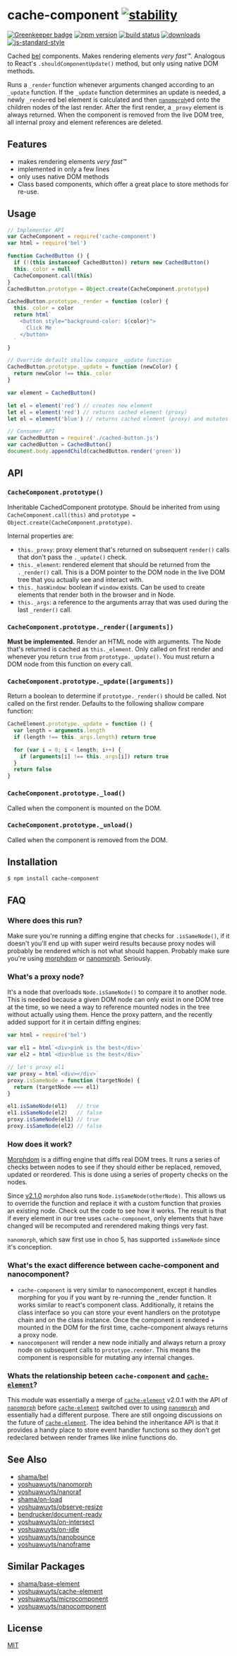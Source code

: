 # cache-component [![stability][0]][1]

[![Greenkeeper badge](https://badges.greenkeeper.io/hypermodules/cache-component.svg)](https://greenkeeper.io/)
[![npm version][2]][3] [![build status][4]][5]
[![downloads][8]][9] [![js-standard-style][10]][11]

Cached [bel][bel] components. Makes rendering elements _very fast™_. Analogous to
React's `.shouldComponentUpdate()` method, but only using native DOM methods.

Runs a `_render` function whenever arguments changed according to an `_update` function.
If the `_update` function determines an update is needed, a newly `_render`ed bel element is calculated and then [`nanomorph`][nm]ed onto the children nodes of the last render.
After the first render, a `_proxy` element is always returned.  When the component is removed from the live DOM tree, all internal proxy and element references are deleted.

## Features
- makes rendering elements _very fast™_
- implemented in only a few lines
- only uses native DOM methods
- Class based components, which offer a great place to store methods for re-use.

## Usage

```js
// Implementer API
var CacheComponent = require('cache-component')
var html = require('bel')

function CachedButton () {
  if (!(this instanceof CachedButton)) return new CachedButton()
  this._color = null
  CacheComponent.call(this)
}
CachedButton.prototype = Object.create(CacheComponent.prototype)

CachedButton.prototype._render = function (color) {
  this._color = color
  return html`
    <button style="background-color: ${color}">
      Click Me
    </button>
  `
}

// Override default shallow compare _update function
CachedButton.prototype._update = function (newColor) {
  return newColor !== this._color
}

var element = CachedButton()

let el = element('red') // creates new element
let el = element('red') // returns cached element (proxy)
let el = element('blue') // returns cached element (proxy) and mutates children

```

```js
// Consumer API
var CachedButton = require('./cached-button.js')
var cachedButton = CachedButton()
document.body.appendChild(cachedButton.render('green'))
```

## API

### `CacheComponent.prototype()`
Inheritable CachedComponent prototype. Should be inherited from using
`CacheComponent.call(this)` and `prototype =
Object.create(CacheComponent.prototype)`.

Internal properties are:

- `this._proxy`: proxy element that's returned on subsequent
  `render()` calls that don't pass the `._update()` check.
- `this._element`: rendered element that should be returned from the
  `._render()` call.  This is a DOM pointer to the DOM node in the live DOM tree that you actually see and interact with.
- `this._hasWindow`: boolean if `window` exists. Can be used to create
  elements that render both in the browser and in Node.
- `this._args`: a reference to the arguments array that was used during the last `_render()` call.

### `CacheComponent.prototype._render([arguments])`
__Must be implemented.__ Render an HTML node with arguments. The Node that's returned is cached as
`this._element`.  Only called on first render and whenever you return `true` from `prototype._update()`.
You must return a DOM node from this function on every call.

### `CacheComponent.prototype._update([arguments])`
Return a boolean to determine if `prototype._render()`
should be called.  Not called on the first render.  Defaults to the following shallow compare function:

```js
CacheElement.prototype._update = function () {
  var length = arguments.length
  if (length !== this._args.length) return true

  for (var i = 0; i < length; i++) {
    if (arguments[i] !== this._args[i]) return true
  }
  return false
}
```

### `CacheComponent.prototype._load()`

Called when the component is mounted on the DOM.

### `CacheComponent.prototype._unload()`

Called when the component is removed from the DOM.

## Installation
```sh
$ npm install cache-component
```

## FAQ

### Where does this run?
Make sure you're running a diffing engine that checks for `.isSameNode()`, if
it doesn't you'll end up with super weird results because proxy nodes will
probably be rendered which is not what should happen. Probably make sure you're
using [morphdom][md] or [nanomorph][nm]. Seriously.

### What's a proxy node?
It's a node that overloads `Node.isSameNode()` to compare it to another node.
This is needed because a given DOM node can only exist in one DOM tree at the
time, so we need a way to reference mounted nodes in the tree without actually
using them. Hence the proxy pattern, and the recently added support for it in
certain diffing engines:

```js
var html = require('bel')

var el1 = html`<div>pink is the best</div>`
var el2 = html`<div>blue is the best</div>`

// let's proxy el1
var proxy = html`<div></div>`
proxy.isSameNode = function (targetNode) {
  return (targetNode === el1)
}

el1.isSameNode(el1)   // true
el1.isSameNode(el2)   // false
proxy.isSameNode(el1) // true
proxy.isSameNode(el2) // false
```

### How does it work?
[Morphdom][md] is a diffing engine that diffs real DOM trees. It runs a series
of checks between nodes to see if they should either be replaced, removed,
updated or reordered. This is done using a series of property checks on the
nodes.

Since [v2.1.0][210] `morphdom` also runs `Node.isSameNode(otherNode)`. This
allows us to override the function and replace it with a custom function that
proxies an existing node. Check out the code to see how it works. The result is
that if every element in our tree uses `cache-component`, only elements that have
changed will be recomputed and rerendered making things very fast.

`nanomorph`, which saw first use in choo 5, has supported `isSameNode` since it's conception.

### What's the exact difference between cache-component and nanocomponent?
- `cache-component` is very similar to nanocomponent, except it handles morphing for you if you want by re-running the _render function.  It works similar to react's component class.  Additionally, it retains the class interface so you can store your event handlers on the prototype chain and on the class instance.  Once the component is rendered + mounted in the DOM for the first time, cache-component always returns a proxy node.
- `nanocomponent` will render a new node initially and always return a proxy node on
  subsequent calls to `prototype.render`.  This means the component is responsible for
  mutating any internal changes.

### Whats the relationship beteen `cache-component` and [`cache-element`][ce]?

This module was essentially a merge of [`cache-element`][ce] v2.0.1 with the API of [`nanomorph`][nm]
before [`cache-element`][ce] switched over to using [`nanomorph`][nm] and essentially had a different purpose.
There are still ongoing discussions on the future of [`cache-element`][ce].  The idea behind the inheritance
API is that it provides a handy place to store event handler functions so they don't get redeclared
between render frames like inline functions do.

## See Also
- [shama/bel](https://github.com/shama/bel)
- [yoshuawuyts/nanomorph](https://github.com/yoshuawuyts/nanomorph)
- [yoshuawuyts/nanoraf](https://github.com/yoshuawuyts/nanoraf)
- [shama/on-load](https://github.com/shama/on-load)
- [yoshuawuyts/observe-resize](https://github.com/yoshuawuyts/observe-resize)
- [bendrucker/document-ready](https://github.com/bendrucker/document-ready)
- [yoshuawuyts/on-intersect](https://github.com/yoshuawuyts/on-intersect)
- [yoshuawuyts/on-idle](https://github.com/yoshuawuyts/on-idle)
- [yoshuawuyts/nanobounce](https://github.com/yoshuawuyts/nanobounce)
- [yoshuawuyts/nanoframe](https://github.com/yoshuawuyts/nanoframe)

## Similar Packages
- [shama/base-element](https://github.com/shama/base-element)
- [yoshuawuyts/cache-element][ce]
- [yoshuawuyts/microcomponent](https://github.com/yoshuawuyts/microcomponent)
- [yoshuawuyts/nanocomponent](https://github.com/yoshuawuyts/nanocomponent)

## License
[MIT](https://tldrlegal.com/license/mit-license)

[0]: https://img.shields.io/badge/stability-experimental-orange.svg?style=flat-square
[1]: https://nodejs.org/api/documentation.html#documentation_stability_index
[2]: https://img.shields.io/npm/v/cache-component.svg?style=flat-square
[3]: https://npmjs.org/package/cache-component
[4]: https://img.shields.io/travis/hypermodules/cache-component/master.svg?style=flat-square
[5]: https://travis-ci.org/hypermodules/cache-component
[6]: https://img.shields.io/codecov/c/github/hypermodules/cache-component/master.svg?style=flat-square
[7]: https://codecov.io/github/hypermodules/cache-component
[8]: http://img.shields.io/npm/dm/cache-component.svg?style=flat-square
[9]: https://npmjs.org/package/cache-component
[10]: https://img.shields.io/badge/code%20style-standard-brightgreen.svg?style=flat-square
[11]: https://github.com/feross/standard
[bel]: https://github.com/shama/bel
[md]: https://github.com/patrick-steele-idem/morphdom
[210]: https://github.com/patrick-steele-idem/morphdom/pull/81
[nm]: https://github.com/yoshuawuyts/nanomorph
[ce]: https://github.com/yoshuawuyts/cache-element
